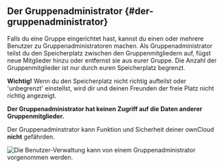 ## Der Gruppenadministrator {#der-gruppenadministrator}

Falls du eine Gruppe eingerichtet hast, kannst du einen oder mehrere Benutzer zu Gruppenadministratoren machen. Als Gruppenadministrator teilst du den Speicherplatz zwischen den Gruppenmitgliedern auf, fügst neue Mitglieder hinzu oder entfernst sie aus eurer Gruppe. Die Anzahl der Gruppenmitglieder ist nur durch euren Speicherplatz begrenzt.

**Wichtig!** Wenn du den Speicherplatz nicht richtig aufteilst oder 'unbegrenzt' einstellst, wird dir und deinen Freunden der freie Platz nicht richtig angezeigt.

**Der Gruppenadministrator hat keinen Zugriff auf die Daten anderer Gruppenmitglieder.**

Der Gruppenadminstrator kann Funktion und Sicherheit deiner ownCloud **nicht** gefährden.

![Die Benutzer-Verwaltung kann von einem Gruppenadministrator vorgenommen werden.](https://lehre.nimmerland.de/index.php/s/2jCVN3wRl5KogDL/download)